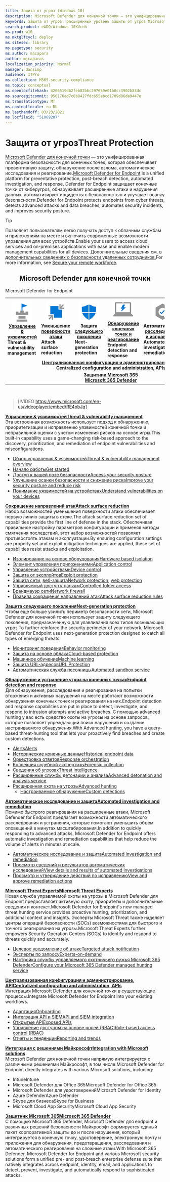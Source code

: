 ```yaml
---
title: Защита от угроз (Windows 10)
description: Microsoft Defender для конечной точки — это унифицированная платформа безопасности для конечных точек, которая обеспечивает превентивную защиту, обнаружение после взлома, автоматическое исследования и реагирование.
keywords: защита от угроз, расширенный уровень защиты от угроз Microsoft Defender, уменьшение поверхности атаки, защита следующего поколения, обнаружение конечных точек и реагирование, автоматическое расследование и реагирование, эксперты microsoft threat, Microsoft Secure Score для устройств, передовая охота, охота на киберугрозы, защита от веб-угроз
search.product: eADQiWindows 10XVcnh
ms.prod: w10
ms.mktglfcycl: deploy
ms.sitesec: library
ms.pagetype: security
ms.author: macapara
author: mjcaparas
localization_priority: Normal
manager: dansimp
audience: ITPro
ms.collection: M365-security-compliance
ms.topic: conceptual
ms.openlocfilehash: 4206519d62feb82bbc297659e01b0cc3902b83dc
ms.sourcegitcommit: 956176ed7c8b8427fdc655abcd1709d86da9447e
ms.translationtype: MT
ms.contentlocale: ru-RU
ms.lasthandoff: 03/23/2021
ms.locfileid: "51069207"
---
```

# <a name="threat-protection"></a><span data-ttu-id="e71fe-104">Защита от угроз</span><span class="sxs-lookup"><span data-stu-id="e71fe-104">Threat Protection</span></span>
<span data-ttu-id="e71fe-105">[Microsoft Defender для конечной точки](https://docs.microsoft.com/microsoft-365/security/defender-endpoint/microsoft-defender-advanced-threat-protection) — это унифицированная платформа безопасности для конечных точек, которая обеспечивает превентивную защиту, обнаружение после взлома, автоматическое исследования и реагирование.</span><span class="sxs-lookup"><span data-stu-id="e71fe-105">[Microsoft Defender for Endpoint](https://docs.microsoft.com/microsoft-365/security/defender-endpoint/microsoft-defender-advanced-threat-protection) is a unified platform for preventative protection, post-breach detection, automated investigation, and response.</span></span> <span data-ttu-id="e71fe-106">Defender for Endpoint защищает конечные точки от киберугроз, обнаруживает расширенные атаки и нарушения данных, автоматизирует инциденты с безопасностью и улучшает осанку безопасности.</span><span class="sxs-lookup"><span data-stu-id="e71fe-106">Defender for Endpoint protects endpoints from cyber threats, detects advanced attacks and data breaches, automates security incidents, and improves security posture.</span></span>

> [!TIP]
> <span data-ttu-id="e71fe-107">Позволяет пользователям легко получать доступ к облачным службам и приложениям на месте и включить современные возможности управления для всех устройств.</span><span class="sxs-lookup"><span data-stu-id="e71fe-107">Enable your users to access cloud services and on-premises applications with ease and enable modern management capabilities for all devices.</span></span> <span data-ttu-id="e71fe-108">Дополнительные сведения см. в [дополнительных сведениях о безопасности удаленных сотрудников.](https://docs.microsoft.com/enterprise-mobility-security/remote-work/)</span><span class="sxs-lookup"><span data-stu-id="e71fe-108">For more information, see [Secure your remote workforce](https://docs.microsoft.com/enterprise-mobility-security/remote-work/).</span></span> 

<center><h2><span data-ttu-id="e71fe-109">Microsoft Defender для конечной точки</center></span><span class="sxs-lookup"><span data-stu-id="e71fe-109">Microsoft Defender for Endpoint</center></span></span></h2>
<table>
<tr>
<td><a href="#tvm"><center><img src="images/TVM_icon.png" alt="threat and vulnerability icon"> <br><span data-ttu-id="e71fe-110"><b>Управление & уязвимостей</b></center></a></span><span class="sxs-lookup"><span data-stu-id="e71fe-110"><b>Threat & vulnerability management</b></center></a></span></span></td>
<td><a href="#asr"><center><img src="images/asr-icon.png" alt="attack surface reduction icon"> <br><span data-ttu-id="e71fe-111"><b>Уменьшение поверхности атаки</b></center></a></span><span class="sxs-lookup"><span data-stu-id="e71fe-111"><b>Attack surface reduction</b></center></a></span></span></td>
<td><center><a href="#ngp"><img src="images/ngp-icon.png" alt="next generation protection icon"><br> <span data-ttu-id="e71fe-112"><b>Защита следующего поколения</b></a></center></span><span class="sxs-lookup"><span data-stu-id="e71fe-112"><b>Next-generation protection</b></a></center></span></span></td>
<td><center><a href="#edr"><img src="images/edr-icon.png" alt="endpoint detection and response icon"><br> <span data-ttu-id="e71fe-113"><b>Обнаружение конечных точек и реагирование</b></a></center></span><span class="sxs-lookup"><span data-stu-id="e71fe-113"><b>Endpoint detection and response</b></a></center></span></span></td>
<td><center><a href="#ai"><img src="images/air-icon.png" alt="automated investigation and remediation icon"><br> <span data-ttu-id="e71fe-114"><b>Автоматическое расследование и исправление</b></a></center></span><span class="sxs-lookup"><span data-stu-id="e71fe-114"><b>Automated investigation and remediation</b></a></center></span></span></td>
<td><center><a href="#mte"><img src="images/mte-icon.png" alt="microsoft threat experts icon"><br> <span data-ttu-id="e71fe-115"><b>Эксперты по угрозам Майкрософт</b></a></center></span><span class="sxs-lookup"><span data-stu-id="e71fe-115"><b>Microsoft Threat Experts</b></a></center></span></span></td>
</tr>
<tr>
<td colspan="7"><span data-ttu-id="e71fe-116">
<a href="#apis"><center><b>Централизованная конфигурация и администрирование, API</a></span><span class="sxs-lookup"><span data-stu-id="e71fe-116">
<a href="#apis"><center><b>Centralized configuration and administration, APIs</a></span></span></b></center></td>
</tr>
<tr>
<td colspan="7"><span data-ttu-id="e71fe-117"><a href="#mtp"><center><b>Защитник Microsoft 365</a></span><span class="sxs-lookup"><span data-stu-id="e71fe-117"><a href="#mtp"><center><b>Microsoft 365 Defender</a></span></span></center></b></td>
</tr>
</table>
<br>

<a name="tvm"></a>


>[!VIDEO https://www.microsoft.com/en-us/videoplayer/embed/RE4obJq]

<span data-ttu-id="e71fe-118">**[Управление & уязвимостей](next-gen-threat-and-vuln-mgt.md)**</span><span class="sxs-lookup"><span data-stu-id="e71fe-118">**[Threat & vulnerability management](next-gen-threat-and-vuln-mgt.md)**</span></span><br>
<span data-ttu-id="e71fe-119">Эта встроенная возможность использует подход к обнаружению, приоритетизации и исправлению уязвимостей конечной точки и неправильной оценки с учетом изменения рисков на основе игры.</span><span class="sxs-lookup"><span data-stu-id="e71fe-119">This built-in capability uses a game-changing risk-based approach to the discovery, prioritization, and remediation of endpoint vulnerabilities and misconfigurations.</span></span>

- [<span data-ttu-id="e71fe-120">Обзор управления & уязвимостей</span><span class="sxs-lookup"><span data-stu-id="e71fe-120">Threat & vulnerability management overview</span></span>](next-gen-threat-and-vuln-mgt.md)
- [<span data-ttu-id="e71fe-121">Начало работы</span><span class="sxs-lookup"><span data-stu-id="e71fe-121">Get started</span></span>](tvm-prerequisites.md)
- [<span data-ttu-id="e71fe-122">Доступ к вашей позе безопасности</span><span class="sxs-lookup"><span data-stu-id="e71fe-122">Access your security posture</span></span>](tvm-dashboard-insights.md)
- [<span data-ttu-id="e71fe-123">Улучшение осанки безопасности и снижение риска</span><span class="sxs-lookup"><span data-stu-id="e71fe-123">Improve your security posture and reduce risk</span></span>](tvm-security-recommendation.md)
- [<span data-ttu-id="e71fe-124">Понимание уязвимостей на устройствах</span><span class="sxs-lookup"><span data-stu-id="e71fe-124">Understand vulnerabilities on your devices</span></span>](tvm-software-inventory.md)

<a name="asr"></a>

<span data-ttu-id="e71fe-125">**[Сокращение направлений атак](overview-attack-surface-reduction.md)**</span><span class="sxs-lookup"><span data-stu-id="e71fe-125">**[Attack surface reduction](overview-attack-surface-reduction.md)**</span></span><br>
<span data-ttu-id="e71fe-126">Набор возможностей уменьшения поверхности атаки обеспечивает первую линию защиты в стеке.</span><span class="sxs-lookup"><span data-stu-id="e71fe-126">The attack surface reduction set of capabilities provide the first line of defense in the stack.</span></span> <span data-ttu-id="e71fe-127">Обеспечивая правильное настройку параметров конфигурации и применяя методы смягчения последствий, этот набор возможностей позволяет противостоять атакам и эксплуатации.</span><span class="sxs-lookup"><span data-stu-id="e71fe-127">By ensuring configuration settings are properly set and exploit mitigation techniques are applied, these set of capabilities resist attacks and exploitation.</span></span>

- [<span data-ttu-id="e71fe-128">Изолирование на основе оборудования</span><span class="sxs-lookup"><span data-stu-id="e71fe-128">Hardware based isolation</span></span>](overview-hardware-based-isolation.md)
- [<span data-ttu-id="e71fe-129">Элемент управления приложениями</span><span class="sxs-lookup"><span data-stu-id="e71fe-129">Application control</span></span>](https://docs.microsoft.com/windows/security/threat-protection/windows-defender-application-control/windows-defender-application-control)
- [<span data-ttu-id="e71fe-130">Управление устройствами</span><span class="sxs-lookup"><span data-stu-id="e71fe-130">Device control</span></span>](https://docs.microsoft.com/windows/security/threat-protection/device-guard/introduction-to-device-guard-virtualization-based-security-and-windows-defender-application-control)
- [<span data-ttu-id="e71fe-131">Защита от эксплойтов</span><span class="sxs-lookup"><span data-stu-id="e71fe-131">Exploit protection</span></span>](exploit-protection.md)
- <span data-ttu-id="e71fe-132">[Защита сети,](network-protection.md) [веб-защита](web-protection-overview.md)</span><span class="sxs-lookup"><span data-stu-id="e71fe-132">[Network protection](network-protection.md), [web protection](web-protection-overview.md)</span></span>
- [<span data-ttu-id="e71fe-133">Управляемый доступ к папкам</span><span class="sxs-lookup"><span data-stu-id="e71fe-133">Controlled folder access</span></span>](controlled-folders.md)
- [<span data-ttu-id="e71fe-134">Брандмауэр сети</span><span class="sxs-lookup"><span data-stu-id="e71fe-134">Network firewall</span></span>](https://docs.microsoft.com/windows/security/threat-protection/windows-firewall/windows-firewall-with-advanced-security)
- [<span data-ttu-id="e71fe-135">Правила сокращения направлений атак</span><span class="sxs-lookup"><span data-stu-id="e71fe-135">Attack surface reduction rules</span></span>](attack-surface-reduction.md)

<a name="ngp"></a>

<span data-ttu-id="e71fe-136">**[Защита следующего поколения](https://docs.microsoft.com/windows/security/threat-protection/microsoft-defender-antivirus/microsoft-defender-antivirus-in-windows-10)**</span><span class="sxs-lookup"><span data-stu-id="e71fe-136">**[Next-generation protection](https://docs.microsoft.com/windows/security/threat-protection/microsoft-defender-antivirus/microsoft-defender-antivirus-in-windows-10)**</span></span><br>
<span data-ttu-id="e71fe-137">Чтобы еще больше усилить периметр безопасности сети, Microsoft Defender для конечной точки использует защиту следующего поколения, предназначенную для улавливания всех типов возникающих угроз.</span><span class="sxs-lookup"><span data-stu-id="e71fe-137">To further reinforce the security perimeter of your network, Microsoft Defender for Endpoint uses next-generation protection designed to catch all types of emerging threats.</span></span>

- [<span data-ttu-id="e71fe-138">Мониторинг поведения</span><span class="sxs-lookup"><span data-stu-id="e71fe-138">Behavior monitoring</span></span>](https://docs.microsoft.com/windows/security/threat-protection/microsoft-defender-antivirus/configure-real-time-protection-microsoft-defender-antivirus)
- [<span data-ttu-id="e71fe-139">Защита на основе облака</span><span class="sxs-lookup"><span data-stu-id="e71fe-139">Cloud-based protection</span></span>](https://docs.microsoft.com/windows/security/threat-protection/microsoft-defender-antivirus/configure-protection-features-microsoft-defender-antivirus)
- [<span data-ttu-id="e71fe-140">Машинное обучение</span><span class="sxs-lookup"><span data-stu-id="e71fe-140">Machine learning</span></span>](https://docs.microsoft.com/windows/security/threat-protection/microsoft-defender-antivirus/utilize-microsoft-cloud-protection-microsoft-defender-antivirus)
- [<span data-ttu-id="e71fe-141">Защита URL-адресов</span><span class="sxs-lookup"><span data-stu-id="e71fe-141">URL Protection</span></span>](https://docs.microsoft.com/windows/security/threat-protection/microsoft-defender-antivirus/configure-network-connections-microsoft-defender-antivirus)
- [<span data-ttu-id="e71fe-142">Автоматическая служба песочницы</span><span class="sxs-lookup"><span data-stu-id="e71fe-142">Automated sandbox service</span></span>](https://docs.microsoft.com/windows/security/threat-protection/microsoft-defender-antivirus/configure-block-at-first-sight-microsoft-defender-antivirus)

<a name="edr"></a>

<span data-ttu-id="e71fe-143">**[Обнаружение и устранение угроз на конечных точках](overview-endpoint-detection-response.md)**</span><span class="sxs-lookup"><span data-stu-id="e71fe-143">**[Endpoint detection and response](overview-endpoint-detection-response.md)**</span></span><br>
<span data-ttu-id="e71fe-144">Для обнаружения, расследования и реагирования на попытки вторжения и активных нарушений на месте работают возможности обнаружения конечных точек и реагирования на них.</span><span class="sxs-lookup"><span data-stu-id="e71fe-144">Endpoint detection and response capabilities are put in place to detect, investigate, and respond to intrusion attempts and active breaches.</span></span> <span data-ttu-id="e71fe-145">С помощью advanced hunting у вас есть средство охоты на угрозы на основе запросов, которое позволяет упреждающий поиск нарушений и создание настраиваемого обнаружения.</span><span class="sxs-lookup"><span data-stu-id="e71fe-145">With Advanced hunting, you have a query-based threat-hunting tool that lets your proactively find breaches and create custom detections.</span></span>

- [<span data-ttu-id="e71fe-146">Alerts</span><span class="sxs-lookup"><span data-stu-id="e71fe-146">Alerts</span></span>](alerts-queue.md)
- [<span data-ttu-id="e71fe-147">Исторические конечные данные</span><span class="sxs-lookup"><span data-stu-id="e71fe-147">Historical endpoint data</span></span>](investigate-machines.md#timeline)
- [<span data-ttu-id="e71fe-148">Оркестровка ответов</span><span class="sxs-lookup"><span data-stu-id="e71fe-148">Response orchestration</span></span>](https://docs.microsoft.com/windows/security/threat-protection/microsoft-defender-atp/respond-machine-alerts)
- [<span data-ttu-id="e71fe-149">Коллекция судебной экспертизы</span><span class="sxs-lookup"><span data-stu-id="e71fe-149">Forensic collection</span></span>](respond-machine-alerts.md#collect-investigation-package-from-devices)
- [<span data-ttu-id="e71fe-150">Сведения об угрозах</span><span class="sxs-lookup"><span data-stu-id="e71fe-150">Threat intelligence</span></span>](threat-indicator-concepts.md)
- [<span data-ttu-id="e71fe-151">Расширенные службы детонации и анализа</span><span class="sxs-lookup"><span data-stu-id="e71fe-151">Advanced detonation and analysis service</span></span>](respond-file-alerts.md#deep-analysis)
- [<span data-ttu-id="e71fe-152">Расширенная охота на угрозы</span><span class="sxs-lookup"><span data-stu-id="e71fe-152">Advanced hunting</span></span>](advanced-hunting-overview.md)
    - [<span data-ttu-id="e71fe-153">Настраиваемое обнаружение</span><span class="sxs-lookup"><span data-stu-id="e71fe-153">Custom detections</span></span>](overview-custom-detections.md)

<a name="ai"></a>

<span data-ttu-id="e71fe-154">**[Автоматическое исследование и защита](automated-investigations.md)**</span><span class="sxs-lookup"><span data-stu-id="e71fe-154">**[Automated investigation and remediation](automated-investigations.md)**</span></span><br>
<span data-ttu-id="e71fe-155">Помимо быстрого реагирования на расширенные атаки, Microsoft Defender for Endpoint предлагает возможности автоматического расследования и устранения, которые помогают уменьшить объем оповещений в минутах масштабирования.</span><span class="sxs-lookup"><span data-stu-id="e71fe-155">In addition to quickly responding to advanced attacks, Microsoft Defender for Endpoint offers automatic investigation and remediation capabilities that help reduce the volume of alerts in minutes at scale.</span></span>

- [<span data-ttu-id="e71fe-156">Автоматическое исследование и защита</span><span class="sxs-lookup"><span data-stu-id="e71fe-156">Automated investigation and remediation</span></span>](automated-investigations.md)
- [<span data-ttu-id="e71fe-157">Просмотр сведений и результатов автоматических исследований</span><span class="sxs-lookup"><span data-stu-id="e71fe-157">View details and results of automated investigations</span></span>](auto-investigation-action-center.md)
- [<span data-ttu-id="e71fe-158">Просмотр и утверждение действий по исправлению</span><span class="sxs-lookup"><span data-stu-id="e71fe-158">View and approve remediation actions</span></span>](manage-auto-investigation.md)

<a name="mte"></a>

<span data-ttu-id="e71fe-159">**[Microsoft Threat Experts](microsoft-threat-experts.md)**</span><span class="sxs-lookup"><span data-stu-id="e71fe-159">**[Microsoft Threat Experts](microsoft-threat-experts.md)**</span></span><br>
<span data-ttu-id="e71fe-160">Новая служба управляемой охоты на угрозы в Microsoft Defender для Endpoint предоставляет активную охоту, приоритеты и дополнительные сведения и контекст.</span><span class="sxs-lookup"><span data-stu-id="e71fe-160">Microsoft Defender for Endpoint's new managed threat hunting service provides proactive hunting, prioritization, and additional context and insights.</span></span> <span data-ttu-id="e71fe-161">Эксперты Microsoft Threat также наделяет центры операций безопасности (SOCs) возможностями для быстрого и точного реагирования на угрозы.</span><span class="sxs-lookup"><span data-stu-id="e71fe-161">Microsoft Threat Experts further empowers Security Operation Centers (SOCs) to identify and respond to threats quickly and accurately.</span></span>

- [<span data-ttu-id="e71fe-162">Целевое уведомление об атаке</span><span class="sxs-lookup"><span data-stu-id="e71fe-162">Targeted attack notification</span></span>](microsoft-threat-experts.md)
- [<span data-ttu-id="e71fe-163">Эксперты по запросу</span><span class="sxs-lookup"><span data-stu-id="e71fe-163">Experts-on-demand</span></span>](microsoft-threat-experts.md)
- [<span data-ttu-id="e71fe-164">Настройка службы управляемого охотничьего ружья Microsoft 365 Defender</span><span class="sxs-lookup"><span data-stu-id="e71fe-164">Configure your Microsoft 365 Defender managed hunting service</span></span>](configure-microsoft-threat-experts.md)

<a name="apis"></a>

<span data-ttu-id="e71fe-165">**[Централизованная конфигурация и администрирование, API](management-apis.md)**</span><span class="sxs-lookup"><span data-stu-id="e71fe-165">**[Centralized configuration and administration, APIs](management-apis.md)**</span></span><br>
<span data-ttu-id="e71fe-166">Интеграция Microsoft Defender для конечной точки в существующие процессы.</span><span class="sxs-lookup"><span data-stu-id="e71fe-166">Integrate Microsoft Defender for Endpoint into your existing workflows.</span></span>
- [<span data-ttu-id="e71fe-167">Адаптация</span><span class="sxs-lookup"><span data-stu-id="e71fe-167">Onboarding</span></span>](onboard-configure.md)
- [<span data-ttu-id="e71fe-168">Интеграция API и SIEM</span><span class="sxs-lookup"><span data-stu-id="e71fe-168">API and SIEM integration</span></span>](configure-siem.md)
- [<span data-ttu-id="e71fe-169">Открытые API</span><span class="sxs-lookup"><span data-stu-id="e71fe-169">Exposed APIs</span></span>](apis-intro.md)
- [<span data-ttu-id="e71fe-170">Управление доступом на основе ролей (RBAC)</span><span class="sxs-lookup"><span data-stu-id="e71fe-170">Role-based access control (RBAC)</span></span>](rbac.md)
- [<span data-ttu-id="e71fe-171">Отчеты и тенденции</span><span class="sxs-lookup"><span data-stu-id="e71fe-171">Reporting and trends</span></span>](threat-protection-reports.md)

<a name="integration"></a>
<span data-ttu-id="e71fe-172">**[Интеграция с решениями Майкрософт](threat-protection-integration.md)**</span><span class="sxs-lookup"><span data-stu-id="e71fe-172">**[Integration with Microsoft solutions](threat-protection-integration.md)**</span></span> <br>
 <span data-ttu-id="e71fe-173">Microsoft Defender для конечной точки напрямую интегрируется с различными решениями Майкрософт, в том числе:</span><span class="sxs-lookup"><span data-stu-id="e71fe-173">Microsoft Defender for Endpoint directly integrates with various Microsoft solutions, including:</span></span>
- <span data-ttu-id="e71fe-174">Intune</span><span class="sxs-lookup"><span data-stu-id="e71fe-174">Intune</span></span>
- <span data-ttu-id="e71fe-175">Microsoft Defender для Office 365</span><span class="sxs-lookup"><span data-stu-id="e71fe-175">Microsoft Defender for Office 365</span></span>
- <span data-ttu-id="e71fe-176">Microsoft Defender для удостоверений</span><span class="sxs-lookup"><span data-stu-id="e71fe-176">Microsoft Defender for Identity</span></span>
- <span data-ttu-id="e71fe-177">Azure Defender</span><span class="sxs-lookup"><span data-stu-id="e71fe-177">Azure Defender</span></span>
- <span data-ttu-id="e71fe-178">Skype для бизнеса</span><span class="sxs-lookup"><span data-stu-id="e71fe-178">Skype for Business</span></span>
- <span data-ttu-id="e71fe-179">Microsoft Cloud App Security</span><span class="sxs-lookup"><span data-stu-id="e71fe-179">Microsoft Cloud App Security</span></span>

<a name="mtp"></a>
<span data-ttu-id="e71fe-180">**[Защитник Microsoft 365](https://docs.microsoft.com/microsoft-365/security/defender/microsoft-threat-protection)**</span><span class="sxs-lookup"><span data-stu-id="e71fe-180">**[Microsoft 365 Defender](https://docs.microsoft.com/microsoft-365/security/defender/microsoft-threat-protection)**</span></span><br>
 <span data-ttu-id="e71fe-181">С помощью Microsoft 365 Defender, Microsoft Defender для endpoint и различных решений безопасности Майкрософт формируется единый пакет корпоративной защиты до и после нарушения, который интегрируется в конечную точку, удостоверение, электронную почту и приложения для обнаружения, предотвращения, расследования и автоматического реагирования на сложные атаки.</span><span class="sxs-lookup"><span data-stu-id="e71fe-181">With Microsoft 365 Defender, Microsoft Defender for Endpoint and various Microsoft security solutions form a unified pre- and post-breach enterprise defense suite that natively integrates across endpoint, identity, email, and applications to detect, prevent, investigate, and automatically respond to sophisticated attacks.</span></span>
